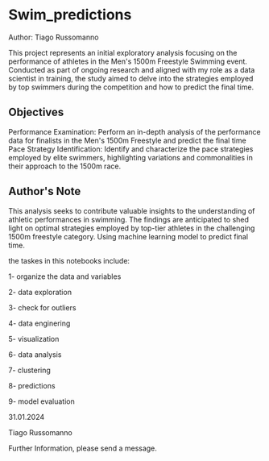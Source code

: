 # Swim_predictions

Author: Tiago Russomanno

This project represents an initial exploratory analysis focusing on the performance of athletes in the Men's 1500m Freestyle Swimming event. 
Conducted as part of ongoing research and aligned with my role as a data scientist in training, the study aimed to delve into the strategies employed by top swimmers during the competition and how to predict the final time.

## Objectives

Performance Examination: Perform an in-depth analysis of the performance data for finalists in the Men's 1500m Freestyle and predict the final time
Pace Strategy Identification: Identify and characterize the pace strategies employed by elite swimmers, highlighting variations and commonalities in their approach to the 1500m race.

## Author's Note

This analysis seeks to contribute valuable insights to the understanding of athletic performances in swimming.
The findings are anticipated to shed light on optimal strategies employed by top-tier athletes in the challenging 1500m freestyle category.
Using machine learning model to predict final time.


the taskes in this notebooks include:

1- organize the data and variables 

2- data exploration

3- check for outliers

4- data enginering

5- visualization

6- data analysis

7- clustering

8- predictions

9- model evaluation


31.01.2024

Tiago Russomanno

Further Information, please send a message.
